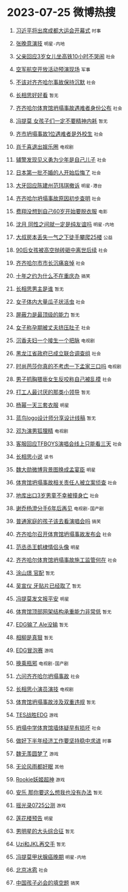 # 2023-07-25 微博热搜 
1. [习近平将出席成都大运会开幕式](https://m.weibo.cn/search?containerid=100103type%3D1%26t%3D10%26q%3D%23%E4%B9%A0%E8%BF%91%E5%B9%B3%E5%B0%86%E5%87%BA%E5%B8%AD%E6%88%90%E9%83%BD%E5%A4%A7%E8%BF%90%E4%BC%9A%E5%BC%80%E5%B9%95%E5%BC%8F%23&stream_entry_id=51&isnewpage=1&extparam=seat%3D1%26stream_entry_id%3D51%26c_type%3D51%26pos%3D0%26cate%3D10103%26filter_type%3Drealtimehot%26dgr%3D0%26display_time%3D1690237091%26pre_seqid%3D1690237091053027388205&luicode=10000011&lfid=106003type%3D25%26t%3D3%26disable_hot%3D1%26filter_type%3Drealtimehot) `时事` 

2. [张晚意演技](https://m.weibo.cn/search?containerid=100103type%3D1%26t%3D10%26q%3D%E5%BC%A0%E6%99%9A%E6%84%8F%E6%BC%94%E6%8A%80&stream_entry_id=31&isnewpage=1&extparam=seat%3D1%26c_type%3D31%26band_rank%3D1%26cate%3D5001%26lcate%3D5001%26realpos%3D1%26stream_entry_id%3D31%26q%3D%25E5%25BC%25A0%25E6%2599%259A%25E6%2584%258F%25E6%25BC%2594%25E6%258A%2580%26flag%3D0%26dgr%3D0%26filter_type%3Drealtimehot%26pos%3D0%26display_time%3D1690237091%26pre_seqid%3D1690237091053027388205&luicode=10000011&lfid=106003type%3D25%26t%3D3%26disable_hot%3D1%26filter_type%3Drealtimehot) `明星-内地` 

3. [父亲回应3岁女儿坐高铁10小时不哭闹](https://m.weibo.cn/search?containerid=100103type%3D1%26t%3D10%26q%3D%23%E7%88%B6%E4%BA%B2%E5%9B%9E%E5%BA%943%E5%B2%81%E5%A5%B3%E5%84%BF%E5%9D%90%E9%AB%98%E9%93%8110%E5%B0%8F%E6%97%B6%E4%B8%8D%E5%93%AD%E9%97%B9%23&stream_entry_id=31&isnewpage=1&extparam=seat%3D1%26c_type%3D31%26band_rank%3D2%26cate%3D5001%26lcate%3D5001%26realpos%3D2%26stream_entry_id%3D31%26q%3D%2523%25E7%2588%25B6%25E4%25BA%25B2%25E5%259B%259E%25E5%25BA%25943%25E5%25B2%2581%25E5%25A5%25B3%25E5%2584%25BF%25E5%259D%2590%25E9%25AB%2598%25E9%2593%258110%25E5%25B0%258F%25E6%2597%25B6%25E4%25B8%258D%25E5%2593%25AD%25E9%2597%25B9%2523%26flag%3D32768%26dgr%3D0%26filter_type%3Drealtimehot%26pos%3D1%26display_time%3D1690237091%26pre_seqid%3D1690237091053027388205&luicode=10000011&lfid=106003type%3D25%26t%3D3%26disable_hot%3D1%26filter_type%3Drealtimehot) `社会` 

4. [空军航空开放活动预演现场](https://m.weibo.cn/search?containerid=100103type%3D1%26t%3D10%26q%3D%23%E7%A9%BA%E5%86%9B%E8%88%AA%E7%A9%BA%E5%BC%80%E6%94%BE%E6%B4%BB%E5%8A%A8%E9%A2%84%E6%BC%94%E7%8E%B0%E5%9C%BA%23&stream_entry_id=31&isnewpage=1&extparam=seat%3D1%26c_type%3D31%26band_rank%3D3%26cate%3D5001%26lcate%3D5001%26realpos%3D3%26stream_entry_id%3D31%26q%3D%2523%25E7%25A9%25BA%25E5%2586%259B%25E8%2588%25AA%25E7%25A9%25BA%25E5%25BC%2580%25E6%2594%25BE%25E6%25B4%25BB%25E5%258A%25A8%25E9%25A2%2584%25E6%25BC%2594%25E7%258E%25B0%25E5%259C%25BA%2523%26flag%3D0%26dgr%3D0%26filter_type%3Drealtimehot%26pos%3D2%26display_time%3D1690237091%26pre_seqid%3D1690237091053027388205&luicode=10000011&lfid=106003type%3D25%26t%3D3%26disable_hot%3D1%26filter_type%3Drealtimehot) `军事` 

5. [不该对齐齐哈尔事故保持沉默](https://m.weibo.cn/search?containerid=100103type%3D1%26t%3D10%26q%3D%23%E4%B8%8D%E8%AF%A5%E5%AF%B9%E9%BD%90%E9%BD%90%E5%93%88%E5%B0%94%E4%BA%8B%E6%95%85%E4%BF%9D%E6%8C%81%E6%B2%89%E9%BB%98%23&stream_entry_id=31&isnewpage=1&extparam=seat%3D1%26c_type%3D31%26band_rank%3D4%26cate%3D5001%26lcate%3D5001%26realpos%3D4%26stream_entry_id%3D31%26q%3D%2523%25E4%25B8%258D%25E8%25AF%25A5%25E5%25AF%25B9%25E9%25BD%2590%25E9%25BD%2590%25E5%2593%2588%25E5%25B0%2594%25E4%25BA%258B%25E6%2595%2585%25E4%25BF%259D%25E6%258C%2581%25E6%25B2%2589%25E9%25BB%2598%2523%26flag%3D0%26dgr%3D0%26filter_type%3Drealtimehot%26pos%3D3%26display_time%3D1690237091%26pre_seqid%3D1690237091053027388205&luicode=10000011&lfid=106003type%3D25%26t%3D3%26disable_hot%3D1%26filter_type%3Drealtimehot) `社会` 

6. [长相思好好看](https://m.weibo.cn/search?containerid=100103type%3D1%26t%3D10%26q%3D%E9%95%BF%E7%9B%B8%E6%80%9D%E5%A5%BD%E5%A5%BD%E7%9C%8B&stream_entry_id=31&isnewpage=1&extparam=seat%3D1%26c_type%3D31%26band_rank%3D5%26cate%3D5001%26lcate%3D5001%26realpos%3D5%26stream_entry_id%3D31%26q%3D%25E9%2595%25BF%25E7%259B%25B8%25E6%2580%259D%25E5%25A5%25BD%25E5%25A5%25BD%25E7%259C%258B%26flag%3D0%26dgr%3D0%26filter_type%3Drealtimehot%26pos%3D4%26display_time%3D1690237091%26pre_seqid%3D1690237091053027388205&luicode=10000011&lfid=106003type%3D25%26t%3D3%26disable_hot%3D1%26filter_type%3Drealtimehot) `暂无` 

7. [齐齐哈尔体育馆坍塌事故遇难者身份公布](https://m.weibo.cn/search?containerid=100103type%3D1%26t%3D10%26q%3D%23%E9%BD%90%E9%BD%90%E5%93%88%E5%B0%94%E4%BD%93%E8%82%B2%E9%A6%86%E5%9D%8D%E5%A1%8C%E4%BA%8B%E6%95%85%E9%81%87%E9%9A%BE%E8%80%85%E8%BA%AB%E4%BB%BD%E5%85%AC%E5%B8%83%23&stream_entry_id=31&isnewpage=1&extparam=seat%3D1%26c_type%3D31%26band_rank%3D6%26cate%3D5001%26lcate%3D5001%26realpos%3D6%26stream_entry_id%3D31%26q%3D%2523%25E9%25BD%2590%25E9%25BD%2590%25E5%2593%2588%25E5%25B0%2594%25E4%25BD%2593%25E8%2582%25B2%25E9%25A6%2586%25E5%259D%258D%25E5%25A1%258C%25E4%25BA%258B%25E6%2595%2585%25E9%2581%2587%25E9%259A%25BE%25E8%2580%2585%25E8%25BA%25AB%25E4%25BB%25BD%25E5%2585%25AC%25E5%25B8%2583%2523%26flag%3D2%26dgr%3D0%26filter_type%3Drealtimehot%26pos%3D5%26display_time%3D1690237091%26pre_seqid%3D1690237091053027388205&luicode=10000011&lfid=106003type%3D25%26t%3D3%26disable_hot%3D1%26filter_type%3Drealtimehot) `社会` 

8. [冯提莫 女孩子们一定不要精神内耗](https://m.weibo.cn/search?containerid=100103type%3D1%26t%3D10%26q%3D%E5%86%AF%E6%8F%90%E8%8E%AB+%E5%A5%B3%E5%AD%A9%E5%AD%90%E4%BB%AC%E4%B8%80%E5%AE%9A%E4%B8%8D%E8%A6%81%E7%B2%BE%E7%A5%9E%E5%86%85%E8%80%97&stream_entry_id=31&isnewpage=1&extparam=seat%3D1%26c_type%3D31%26band_rank%3D7%26cate%3D5001%26lcate%3D5001%26realpos%3D7%26stream_entry_id%3D31%26q%3D%25E5%2586%25AF%25E6%258F%2590%25E8%258E%25AB%2520%25E5%25A5%25B3%25E5%25AD%25A9%25E5%25AD%2590%25E4%25BB%25AC%25E4%25B8%2580%25E5%25AE%259A%25E4%25B8%258D%25E8%25A6%2581%25E7%25B2%25BE%25E7%25A5%259E%25E5%2586%2585%25E8%2580%2597%26flag%3D2%26dgr%3D0%26filter_type%3Drealtimehot%26pos%3D6%26display_time%3D1690237091%26pre_seqid%3D1690237091053027388205&luicode=10000011&lfid=106003type%3D25%26t%3D3%26disable_hot%3D1%26filter_type%3Drealtimehot) `暂无` 

9. [齐市坍塌事故1位遇难者是外校生](https://m.weibo.cn/search?containerid=100103type%3D1%26t%3D10%26q%3D%23%E9%BD%90%E5%B8%82%E5%9D%8D%E5%A1%8C%E4%BA%8B%E6%95%851%E4%BD%8D%E9%81%87%E9%9A%BE%E8%80%85%E6%98%AF%E5%A4%96%E6%A0%A1%E7%94%9F%23&stream_entry_id=31&isnewpage=1&extparam=seat%3D1%26c_type%3D31%26band_rank%3D8%26cate%3D5001%26lcate%3D5001%26realpos%3D8%26stream_entry_id%3D31%26q%3D%2523%25E9%25BD%2590%25E5%25B8%2582%25E5%259D%258D%25E5%25A1%258C%25E4%25BA%258B%25E6%2595%25851%25E4%25BD%258D%25E9%2581%2587%25E9%259A%25BE%25E8%2580%2585%25E6%2598%25AF%25E5%25A4%2596%25E6%25A0%25A1%25E7%2594%259F%2523%26flag%3D0%26dgr%3D0%26filter_type%3Drealtimehot%26pos%3D7%26display_time%3D1690237091%26pre_seqid%3D1690237091053027388205&luicode=10000011&lfid=106003type%3D25%26t%3D3%26disable_hot%3D1%26filter_type%3Drealtimehot) `社会` 

10. [肖千喜退出娱乐圈](https://m.weibo.cn/search?containerid=100103type%3D1%26t%3D10%26q%3D%23%E8%82%96%E5%8D%83%E5%96%9C%E9%80%80%E5%87%BA%E5%A8%B1%E4%B9%90%E5%9C%88%23&stream_entry_id=31&isnewpage=1&extparam=seat%3D1%26c_type%3D31%26band_rank%3D9%26cate%3D5001%26lcate%3D5001%26realpos%3D9%26stream_entry_id%3D31%26q%3D%2523%25E8%2582%2596%25E5%258D%2583%25E5%2596%259C%25E9%2580%2580%25E5%2587%25BA%25E5%25A8%25B1%25E4%25B9%2590%25E5%259C%2588%2523%26flag%3D0%26dgr%3D0%26filter_type%3Drealtimehot%26pos%3D8%26display_time%3D1690237091%26pre_seqid%3D1690237091053027388205&luicode=10000011&lfid=106003type%3D25%26t%3D3%26disable_hot%3D1%26filter_type%3Drealtimehot) `电视剧` 

11. [辅警发现见义勇为少年是自己儿子](https://m.weibo.cn/search?containerid=100103type%3D1%26t%3D10%26q%3D%23%E8%BE%85%E8%AD%A6%E5%8F%91%E7%8E%B0%E8%A7%81%E4%B9%89%E5%8B%87%E4%B8%BA%E5%B0%91%E5%B9%B4%E6%98%AF%E8%87%AA%E5%B7%B1%E5%84%BF%E5%AD%90%23&stream_entry_id=31&isnewpage=1&extparam=seat%3D1%26c_type%3D31%26band_rank%3D10%26cate%3D5001%26lcate%3D5001%26realpos%3D10%26stream_entry_id%3D31%26q%3D%2523%25E8%25BE%2585%25E8%25AD%25A6%25E5%258F%2591%25E7%258E%25B0%25E8%25A7%2581%25E4%25B9%2589%25E5%258B%2587%25E4%25B8%25BA%25E5%25B0%2591%25E5%25B9%25B4%25E6%2598%25AF%25E8%2587%25AA%25E5%25B7%25B1%25E5%2584%25BF%25E5%25AD%2590%2523%26flag%3D32768%26dgr%3D0%26filter_type%3Drealtimehot%26pos%3D9%26display_time%3D1690237091%26pre_seqid%3D1690237091053027388205&luicode=10000011&lfid=106003type%3D25%26t%3D3%26disable_hot%3D1%26filter_type%3Drealtimehot) `社会` 

12. [日本第一批不婚的人开始后悔了](https://m.weibo.cn/search?containerid=100103type%3D1%26t%3D10%26q%3D%23%E6%97%A5%E6%9C%AC%E7%AC%AC%E4%B8%80%E6%89%B9%E4%B8%8D%E5%A9%9A%E7%9A%84%E4%BA%BA%E5%BC%80%E5%A7%8B%E5%90%8E%E6%82%94%E4%BA%86%23&stream_entry_id=31&isnewpage=1&extparam=seat%3D1%26c_type%3D31%26band_rank%3D11%26cate%3D5001%26lcate%3D5001%26realpos%3D11%26stream_entry_id%3D31%26q%3D%2523%25E6%2597%25A5%25E6%259C%25AC%25E7%25AC%25AC%25E4%25B8%2580%25E6%2589%25B9%25E4%25B8%258D%25E5%25A9%259A%25E7%259A%2584%25E4%25BA%25BA%25E5%25BC%2580%25E5%25A7%258B%25E5%2590%258E%25E6%2582%2594%25E4%25BA%2586%2523%26flag%3D2%26dgr%3D0%26filter_type%3Drealtimehot%26pos%3D10%26display_time%3D1690237091%26pre_seqid%3D1690237091053027388205&luicode=10000011&lfid=106003type%3D25%26t%3D3%26disable_hot%3D1%26filter_type%3Drealtimehot) `社会` 

13. [大牙回应陈建州范玮琪撤诉](https://m.weibo.cn/search?containerid=100103type%3D1%26t%3D10%26q%3D%23%E5%A4%A7%E7%89%99%E5%9B%9E%E5%BA%94%E9%99%88%E5%BB%BA%E5%B7%9E%E8%8C%83%E7%8E%AE%E7%90%AA%E6%92%A4%E8%AF%89%23&stream_entry_id=31&isnewpage=1&extparam=seat%3D1%26c_type%3D31%26band_rank%3D12%26cate%3D5001%26lcate%3D5001%26realpos%3D12%26stream_entry_id%3D31%26q%3D%2523%25E5%25A4%25A7%25E7%2589%2599%25E5%259B%259E%25E5%25BA%2594%25E9%2599%2588%25E5%25BB%25BA%25E5%25B7%259E%25E8%258C%2583%25E7%258E%25AE%25E7%2590%25AA%25E6%2592%25A4%25E8%25AF%2589%2523%26flag%3D2%26dgr%3D0%26filter_type%3Drealtimehot%26pos%3D11%26display_time%3D1690237091%26pre_seqid%3D1690237091053027388205&luicode=10000011&lfid=106003type%3D25%26t%3D3%26disable_hot%3D1%26filter_type%3Drealtimehot) `明星-港台` 

14. [齐齐哈尔坍塌事故原因初步查明](https://m.weibo.cn/search?containerid=100103type%3D1%26t%3D10%26q%3D%23%E9%BD%90%E9%BD%90%E5%93%88%E5%B0%94%E5%9D%8D%E5%A1%8C%E4%BA%8B%E6%95%85%E5%8E%9F%E5%9B%A0%E5%88%9D%E6%AD%A5%E6%9F%A5%E6%98%8E%23&stream_entry_id=31&isnewpage=1&extparam=seat%3D1%26c_type%3D31%26band_rank%3D13%26cate%3D5001%26lcate%3D5001%26realpos%3D13%26stream_entry_id%3D31%26q%3D%2523%25E9%25BD%2590%25E9%25BD%2590%25E5%2593%2588%25E5%25B0%2594%25E5%259D%258D%25E5%25A1%258C%25E4%25BA%258B%25E6%2595%2585%25E5%258E%259F%25E5%259B%25A0%25E5%2588%259D%25E6%25AD%25A5%25E6%259F%25A5%25E6%2598%258E%2523%26flag%3D0%26dgr%3D0%26filter_type%3Drealtimehot%26pos%3D12%26display_time%3D1690237091%26pre_seqid%3D1690237091053027388205&luicode=10000011&lfid=106003type%3D25%26t%3D3%26disable_hot%3D1%26filter_type%3Drealtimehot) `社会` 

15. [费翔没想到自己60岁开始要脱衣服](https://m.weibo.cn/search?containerid=100103type%3D1%26t%3D10%26q%3D%23%E8%B4%B9%E7%BF%94%E6%B2%A1%E6%83%B3%E5%88%B0%E8%87%AA%E5%B7%B160%E5%B2%81%E5%BC%80%E5%A7%8B%E8%A6%81%E8%84%B1%E8%A1%A3%E6%9C%8D%23&stream_entry_id=31&isnewpage=1&extparam=seat%3D1%26c_type%3D31%26band_rank%3D14%26cate%3D5001%26lcate%3D5001%26realpos%3D14%26stream_entry_id%3D31%26q%3D%2523%25E8%25B4%25B9%25E7%25BF%2594%25E6%25B2%25A1%25E6%2583%25B3%25E5%2588%25B0%25E8%2587%25AA%25E5%25B7%25B160%25E5%25B2%2581%25E5%25BC%2580%25E5%25A7%258B%25E8%25A6%2581%25E8%2584%25B1%25E8%25A1%25A3%25E6%259C%258D%2523%26flag%3D0%26dgr%3D0%26filter_type%3Drealtimehot%26pos%3D13%26display_time%3D1690237091%26pre_seqid%3D1690237091053027388205&luicode=10000011&lfid=106003type%3D25%26t%3D3%26disable_hot%3D1%26filter_type%3Drealtimehot) `电影` 

16. [沈月 同性之间就一定是纯友谊吗](https://m.weibo.cn/search?containerid=100103type%3D1%26t%3D10%26q%3D%23%E6%B2%88%E6%9C%88+%E5%90%8C%E6%80%A7%E4%B9%8B%E9%97%B4%E5%B0%B1%E4%B8%80%E5%AE%9A%E6%98%AF%E7%BA%AF%E5%8F%8B%E8%B0%8A%E5%90%97%23&stream_entry_id=31&isnewpage=1&extparam=seat%3D1%26c_type%3D31%26band_rank%3D15%26cate%3D5001%26lcate%3D5001%26realpos%3D15%26stream_entry_id%3D31%26q%3D%2523%25E6%25B2%2588%25E6%259C%2588%2520%25E5%2590%258C%25E6%2580%25A7%25E4%25B9%258B%25E9%2597%25B4%25E5%25B0%25B1%25E4%25B8%2580%25E5%25AE%259A%25E6%2598%25AF%25E7%25BA%25AF%25E5%258F%258B%25E8%25B0%258A%25E5%2590%2597%2523%26flag%3D0%26dgr%3D0%26filter_type%3Drealtimehot%26pos%3D14%26display_time%3D1690237091%26pre_seqid%3D1690237091053027388205&luicode=10000011&lfid=106003type%3D25%26t%3D3%26disable_hot%3D1%26filter_type%3Drealtimehot) `明星-内地` 

17. [大叔房本丢失一气之下徒手攀爬25楼](https://m.weibo.cn/search?containerid=100103type%3D1%26t%3D10%26q%3D%23%E5%A4%A7%E5%8F%94%E6%88%BF%E6%9C%AC%E4%B8%A2%E5%A4%B1%E4%B8%80%E6%B0%94%E4%B9%8B%E4%B8%8B%E5%BE%92%E6%89%8B%E6%94%80%E7%88%AC25%E6%A5%BC%23&stream_entry_id=31&isnewpage=1&extparam=seat%3D1%26c_type%3D31%26band_rank%3D16%26cate%3D5001%26lcate%3D5001%26realpos%3D16%26stream_entry_id%3D31%26q%3D%2523%25E5%25A4%25A7%25E5%258F%2594%25E6%2588%25BF%25E6%259C%25AC%25E4%25B8%25A2%25E5%25A4%25B1%25E4%25B8%2580%25E6%25B0%2594%25E4%25B9%258B%25E4%25B8%258B%25E5%25BE%2592%25E6%2589%258B%25E6%2594%2580%25E7%2588%25AC25%25E6%25A5%25BC%2523%26flag%3D0%26dgr%3D0%26filter_type%3Drealtimehot%26pos%3D15%26display_time%3D1690237091%26pre_seqid%3D1690237091053027388205&luicode=10000011&lfid=106003type%3D25%26t%3D3%26disable_hot%3D1%26filter_type%3Drealtimehot) `公益` 

18. [90后女孩被高空抛砖砸中离世后续](https://m.weibo.cn/search?containerid=100103type%3D1%26t%3D10%26q%3D%2390%E5%90%8E%E5%A5%B3%E5%AD%A9%E8%A2%AB%E9%AB%98%E7%A9%BA%E6%8A%9B%E7%A0%96%E7%A0%B8%E4%B8%AD%E7%A6%BB%E4%B8%96%E5%90%8E%E7%BB%AD%23&stream_entry_id=31&isnewpage=1&extparam=seat%3D1%26c_type%3D31%26band_rank%3D17%26cate%3D5001%26lcate%3D5001%26realpos%3D17%26stream_entry_id%3D31%26q%3D%252390%25E5%2590%258E%25E5%25A5%25B3%25E5%25AD%25A9%25E8%25A2%25AB%25E9%25AB%2598%25E7%25A9%25BA%25E6%258A%259B%25E7%25A0%2596%25E7%25A0%25B8%25E4%25B8%25AD%25E7%25A6%25BB%25E4%25B8%2596%25E5%2590%258E%25E7%25BB%25AD%2523%26flag%3D0%26dgr%3D0%26filter_type%3Drealtimehot%26pos%3D16%26display_time%3D1690237091%26pre_seqid%3D1690237091053027388205&luicode=10000011&lfid=106003type%3D25%26t%3D3%26disable_hot%3D1%26filter_type%3Drealtimehot) `社会` 

19. [齐齐哈尔市市长沉痛哀悼](https://m.weibo.cn/search?containerid=100103type%3D1%26t%3D10%26q%3D%23%E9%BD%90%E9%BD%90%E5%93%88%E5%B0%94%E5%B8%82%E5%B8%82%E9%95%BF%E6%B2%89%E7%97%9B%E5%93%80%E6%82%BC%23&stream_entry_id=31&isnewpage=1&extparam=seat%3D1%26c_type%3D31%26band_rank%3D18%26cate%3D5001%26lcate%3D5001%26realpos%3D18%26stream_entry_id%3D31%26q%3D%2523%25E9%25BD%2590%25E9%25BD%2590%25E5%2593%2588%25E5%25B0%2594%25E5%25B8%2582%25E5%25B8%2582%25E9%2595%25BF%25E6%25B2%2589%25E7%2597%259B%25E5%2593%2580%25E6%2582%25BC%2523%26flag%3D0%26dgr%3D0%26filter_type%3Drealtimehot%26pos%3D17%26display_time%3D1690237091%26pre_seqid%3D1690237091053027388205&luicode=10000011&lfid=106003type%3D25%26t%3D3%26disable_hot%3D1%26filter_type%3Drealtimehot) `社会` 

20. [十年之约为什么不在重庆办](https://m.weibo.cn/search?containerid=100103type%3D1%26t%3D10%26q%3D%23%E5%8D%81%E5%B9%B4%E4%B9%8B%E7%BA%A6%E4%B8%BA%E4%BB%80%E4%B9%88%E4%B8%8D%E5%9C%A8%E9%87%8D%E5%BA%86%E5%8A%9E%23&stream_entry_id=31&isnewpage=1&extparam=seat%3D1%26c_type%3D31%26band_rank%3D19%26cate%3D5001%26lcate%3D5001%26realpos%3D19%26stream_entry_id%3D31%26q%3D%2523%25E5%258D%2581%25E5%25B9%25B4%25E4%25B9%258B%25E7%25BA%25A6%25E4%25B8%25BA%25E4%25BB%2580%25E4%25B9%2588%25E4%25B8%258D%25E5%259C%25A8%25E9%2587%258D%25E5%25BA%2586%25E5%258A%259E%2523%26flag%3D0%26dgr%3D0%26filter_type%3Drealtimehot%26pos%3D18%26display_time%3D1690237091%26pre_seqid%3D1690237091053027388205&luicode=10000011&lfid=106003type%3D25%26t%3D3%26disable_hot%3D1%26filter_type%3Drealtimehot) `搞笑` 

21. [长相思男主是谁](https://m.weibo.cn/search?containerid=100103type%3D1%26t%3D10%26q%3D%E9%95%BF%E7%9B%B8%E6%80%9D%E7%94%B7%E4%B8%BB%E6%98%AF%E8%B0%81&stream_entry_id=31&isnewpage=1&extparam=seat%3D1%26c_type%3D31%26band_rank%3D20%26cate%3D5001%26lcate%3D5001%26realpos%3D20%26stream_entry_id%3D31%26q%3D%25E9%2595%25BF%25E7%259B%25B8%25E6%2580%259D%25E7%2594%25B7%25E4%25B8%25BB%25E6%2598%25AF%25E8%25B0%2581%26flag%3D0%26dgr%3D0%26filter_type%3Drealtimehot%26pos%3D19%26display_time%3D1690237091%26pre_seqid%3D1690237091053027388205&luicode=10000011&lfid=106003type%3D25%26t%3D3%26disable_hot%3D1%26filter_type%3Drealtimehot) `暂无` 

22. [女子体内大量瓜子状活虫](https://m.weibo.cn/search?containerid=100103type%3D1%26t%3D10%26q%3D%23%E5%A5%B3%E5%AD%90%E4%BD%93%E5%86%85%E5%A4%A7%E9%87%8F%E7%93%9C%E5%AD%90%E7%8A%B6%E6%B4%BB%E8%99%AB%23&stream_entry_id=31&isnewpage=1&extparam=seat%3D1%26c_type%3D31%26band_rank%3D21%26cate%3D5001%26lcate%3D5001%26realpos%3D21%26stream_entry_id%3D31%26q%3D%2523%25E5%25A5%25B3%25E5%25AD%2590%25E4%25BD%2593%25E5%2586%2585%25E5%25A4%25A7%25E9%2587%258F%25E7%2593%259C%25E5%25AD%2590%25E7%258A%25B6%25E6%25B4%25BB%25E8%2599%25AB%2523%26flag%3D0%26dgr%3D0%26filter_type%3Drealtimehot%26pos%3D20%26display_time%3D1690237091%26pre_seqid%3D1690237091053027388205&luicode=10000011&lfid=106003type%3D25%26t%3D3%26disable_hot%3D1%26filter_type%3Drealtimehot) `社会` 

23. [屏蔽力是最顶级的能力](https://m.weibo.cn/search?containerid=100103type%3D1%26t%3D10%26q%3D%E5%B1%8F%E8%94%BD%E5%8A%9B%E6%98%AF%E6%9C%80%E9%A1%B6%E7%BA%A7%E7%9A%84%E8%83%BD%E5%8A%9B&stream_entry_id=31&isnewpage=1&extparam=seat%3D1%26c_type%3D31%26band_rank%3D22%26cate%3D5001%26lcate%3D5001%26realpos%3D22%26stream_entry_id%3D31%26q%3D%25E5%25B1%258F%25E8%2594%25BD%25E5%258A%259B%25E6%2598%25AF%25E6%259C%2580%25E9%25A1%25B6%25E7%25BA%25A7%25E7%259A%2584%25E8%2583%25BD%25E5%258A%259B%26flag%3D0%26dgr%3D0%26filter_type%3Drealtimehot%26pos%3D21%26display_time%3D1690237091%26pre_seqid%3D1690237091053027388205&luicode=10000011&lfid=106003type%3D25%26t%3D3%26disable_hot%3D1%26filter_type%3Drealtimehot) `暂无` 

24. [女子称孕期被丈夫挤压肚子](https://m.weibo.cn/search?containerid=100103type%3D1%26t%3D10%26q%3D%23%E5%A5%B3%E5%AD%90%E7%A7%B0%E5%AD%95%E6%9C%9F%E8%A2%AB%E4%B8%88%E5%A4%AB%E6%8C%A4%E5%8E%8B%E8%82%9A%E5%AD%90%23&stream_entry_id=31&isnewpage=1&extparam=seat%3D1%26c_type%3D31%26band_rank%3D23%26cate%3D5001%26lcate%3D5001%26realpos%3D23%26stream_entry_id%3D31%26q%3D%2523%25E5%25A5%25B3%25E5%25AD%2590%25E7%25A7%25B0%25E5%25AD%2595%25E6%259C%259F%25E8%25A2%25AB%25E4%25B8%2588%25E5%25A4%25AB%25E6%258C%25A4%25E5%258E%258B%25E8%2582%259A%25E5%25AD%2590%2523%26flag%3D0%26dgr%3D0%26filter_type%3Drealtimehot%26pos%3D22%26display_time%3D1690237091%26pre_seqid%3D1690237091053027388205&luicode=10000011&lfid=106003type%3D25%26t%3D3%26disable_hot%3D1%26filter_type%3Drealtimehot) `社会` 

25. [沉香夫妇一个接生一个把脉](https://m.weibo.cn/search?containerid=100103type%3D1%26t%3D10%26q%3D%23%E6%B2%89%E9%A6%99%E5%A4%AB%E5%A6%87%E4%B8%80%E4%B8%AA%E6%8E%A5%E7%94%9F%E4%B8%80%E4%B8%AA%E6%8A%8A%E8%84%89%23&stream_entry_id=31&isnewpage=1&extparam=seat%3D1%26c_type%3D31%26band_rank%3D24%26cate%3D5001%26lcate%3D5001%26realpos%3D24%26stream_entry_id%3D31%26q%3D%2523%25E6%25B2%2589%25E9%25A6%2599%25E5%25A4%25AB%25E5%25A6%2587%25E4%25B8%2580%25E4%25B8%25AA%25E6%258E%25A5%25E7%2594%259F%25E4%25B8%2580%25E4%25B8%25AA%25E6%258A%258A%25E8%2584%2589%2523%26flag%3D0%26dgr%3D0%26filter_type%3Drealtimehot%26pos%3D23%26display_time%3D1690237091%26pre_seqid%3D1690237091053027388205&luicode=10000011&lfid=106003type%3D25%26t%3D3%26disable_hot%3D1%26filter_type%3Drealtimehot) `电视剧` 

26. [黑龙江省政府已成立联合调查组](https://m.weibo.cn/search?containerid=100103type%3D1%26t%3D10%26q%3D%23%E9%BB%91%E9%BE%99%E6%B1%9F%E7%9C%81%E6%94%BF%E5%BA%9C%E5%B7%B2%E6%88%90%E7%AB%8B%E8%81%94%E5%90%88%E8%B0%83%E6%9F%A5%E7%BB%84%23&stream_entry_id=31&isnewpage=1&extparam=seat%3D1%26c_type%3D31%26band_rank%3D25%26cate%3D5001%26lcate%3D5001%26realpos%3D25%26stream_entry_id%3D31%26q%3D%2523%25E9%25BB%2591%25E9%25BE%2599%25E6%25B1%259F%25E7%259C%2581%25E6%2594%25BF%25E5%25BA%259C%25E5%25B7%25B2%25E6%2588%2590%25E7%25AB%258B%25E8%2581%2594%25E5%2590%2588%25E8%25B0%2583%25E6%259F%25A5%25E7%25BB%2584%2523%26flag%3D0%26dgr%3D0%26filter_type%3Drealtimehot%26pos%3D24%26display_time%3D1690237091%26pre_seqid%3D1690237091053027388205&luicode=10000011&lfid=106003type%3D25%26t%3D3%26disable_hot%3D1%26filter_type%3Drealtimehot) `社会` 

27. [时尚芭莎你真的不考虑一下孟家三口吗](https://m.weibo.cn/search?containerid=100103type%3D1%26t%3D10%26q%3D%23%E6%97%B6%E5%B0%9A%E8%8A%AD%E8%8E%8E%E4%BD%A0%E7%9C%9F%E7%9A%84%E4%B8%8D%E8%80%83%E8%99%91%E4%B8%80%E4%B8%8B%E5%AD%9F%E5%AE%B6%E4%B8%89%E5%8F%A3%E5%90%97%23&stream_entry_id=31&isnewpage=1&extparam=seat%3D1%26c_type%3D31%26band_rank%3D26%26cate%3D5001%26lcate%3D5001%26realpos%3D26%26stream_entry_id%3D31%26q%3D%2523%25E6%2597%25B6%25E5%25B0%259A%25E8%258A%25AD%25E8%258E%258E%25E4%25BD%25A0%25E7%259C%259F%25E7%259A%2584%25E4%25B8%258D%25E8%2580%2583%25E8%2599%2591%25E4%25B8%2580%25E4%25B8%258B%25E5%25AD%259F%25E5%25AE%25B6%25E4%25B8%2589%25E5%258F%25A3%25E5%2590%2597%2523%26flag%3D0%26dgr%3D0%26filter_type%3Drealtimehot%26pos%3D25%26display_time%3D1690237091%26pre_seqid%3D1690237091053027388205&luicode=10000011&lfid=106003type%3D25%26t%3D3%26disable_hot%3D1%26filter_type%3Drealtimehot) `电视剧` 

28. [男子抓胸猥亵女生反咬称自己被乱摸](https://m.weibo.cn/search?containerid=100103type%3D1%26t%3D10%26q%3D%23%E7%94%B7%E5%AD%90%E6%8A%93%E8%83%B8%E7%8C%A5%E4%BA%B5%E5%A5%B3%E7%94%9F%E5%8F%8D%E5%92%AC%E7%A7%B0%E8%87%AA%E5%B7%B1%E8%A2%AB%E4%B9%B1%E6%91%B8%23&stream_entry_id=31&isnewpage=1&extparam=seat%3D1%26c_type%3D31%26band_rank%3D27%26cate%3D5001%26lcate%3D5001%26realpos%3D27%26stream_entry_id%3D31%26q%3D%2523%25E7%2594%25B7%25E5%25AD%2590%25E6%258A%2593%25E8%2583%25B8%25E7%258C%25A5%25E4%25BA%25B5%25E5%25A5%25B3%25E7%2594%259F%25E5%258F%258D%25E5%2592%25AC%25E7%25A7%25B0%25E8%2587%25AA%25E5%25B7%25B1%25E8%25A2%25AB%25E4%25B9%25B1%25E6%2591%25B8%2523%26flag%3D0%26dgr%3D0%26filter_type%3Drealtimehot%26pos%3D26%26display_time%3D1690237091%26pre_seqid%3D1690237091053027388205&luicode=10000011&lfid=106003type%3D25%26t%3D3%26disable_hot%3D1%26filter_type%3Drealtimehot) `社会` 

29. [打工人最讨厌的那类小领导](https://m.weibo.cn/search?containerid=100103type%3D1%26t%3D10%26q%3D%E6%89%93%E5%B7%A5%E4%BA%BA%E6%9C%80%E8%AE%A8%E5%8E%8C%E7%9A%84%E9%82%A3%E7%B1%BB%E5%B0%8F%E9%A2%86%E5%AF%BC&stream_entry_id=31&isnewpage=1&extparam=seat%3D1%26c_type%3D31%26band_rank%3D28%26cate%3D5001%26lcate%3D5001%26realpos%3D28%26stream_entry_id%3D31%26q%3D%25E6%2589%2593%25E5%25B7%25A5%25E4%25BA%25BA%25E6%259C%2580%25E8%25AE%25A8%25E5%258E%258C%25E7%259A%2584%25E9%2582%25A3%25E7%25B1%25BB%25E5%25B0%258F%25E9%25A2%2586%25E5%25AF%25BC%26flag%3D0%26dgr%3D0%26filter_type%3Drealtimehot%26pos%3D27%26display_time%3D1690237091%26pre_seqid%3D1690237091053027388205&luicode=10000011&lfid=106003type%3D25%26t%3D3%26disable_hot%3D1%26filter_type%3Drealtimehot) `暂无` 

30. [杨幂一天三套衣服](https://m.weibo.cn/search?containerid=100103type%3D1%26t%3D10%26q%3D%23%E6%9D%A8%E5%B9%82%E4%B8%80%E5%A4%A9%E4%B8%89%E5%A5%97%E8%A1%A3%E6%9C%8D%23&stream_entry_id=31&isnewpage=1&extparam=seat%3D1%26c_type%3D31%26band_rank%3D29%26cate%3D5001%26lcate%3D5001%26realpos%3D29%26stream_entry_id%3D31%26q%3D%2523%25E6%259D%25A8%25E5%25B9%2582%25E4%25B8%2580%25E5%25A4%25A9%25E4%25B8%2589%25E5%25A5%2597%25E8%25A1%25A3%25E6%259C%258D%2523%26flag%3D0%26dgr%3D0%26filter_type%3Drealtimehot%26pos%3D28%26display_time%3D1690237091%26pre_seqid%3D1690237091053027388205&luicode=10000011&lfid=106003type%3D25%26t%3D3%26disable_hot%3D1%26filter_type%3Drealtimehot) `明星` 

31. [蓝鸟logo设计师分享设计线稿](https://m.weibo.cn/search?containerid=100103type%3D1%26t%3D10%26q%3D%E8%93%9D%E9%B8%9Flogo%E8%AE%BE%E8%AE%A1%E5%B8%88%E5%88%86%E4%BA%AB%E8%AE%BE%E8%AE%A1%E7%BA%BF%E7%A8%BF&stream_entry_id=31&isnewpage=1&extparam=seat%3D1%26c_type%3D31%26band_rank%3D30%26cate%3D5001%26lcate%3D5001%26realpos%3D30%26stream_entry_id%3D31%26q%3D%25E8%2593%259D%25E9%25B8%259Flogo%25E8%25AE%25BE%25E8%25AE%25A1%25E5%25B8%2588%25E5%2588%2586%25E4%25BA%25AB%25E8%25AE%25BE%25E8%25AE%25A1%25E7%25BA%25BF%25E7%25A8%25BF%26flag%3D0%26dgr%3D0%26filter_type%3Drealtimehot%26pos%3D29%26display_time%3D1690237091%26pre_seqid%3D1690237091053027388205&luicode=10000011&lfid=106003type%3D25%26t%3D3%26disable_hot%3D1%26filter_type%3Drealtimehot) `暂无` 

32. [邓为演男狐狸精](https://m.weibo.cn/search?containerid=100103type%3D1%26t%3D10%26q%3D%23%E9%82%93%E4%B8%BA%E6%BC%94%E7%94%B7%E7%8B%90%E7%8B%B8%E7%B2%BE%23&stream_entry_id=31&isnewpage=1&extparam=seat%3D1%26c_type%3D31%26band_rank%3D31%26cate%3D5001%26lcate%3D5001%26realpos%3D31%26stream_entry_id%3D31%26q%3D%2523%25E9%2582%2593%25E4%25B8%25BA%25E6%25BC%2594%25E7%2594%25B7%25E7%258B%2590%25E7%258B%25B8%25E7%25B2%25BE%2523%26flag%3D0%26dgr%3D0%26filter_type%3Drealtimehot%26pos%3D30%26display_time%3D1690237091%26pre_seqid%3D1690237091053027388205&luicode=10000011&lfid=106003type%3D25%26t%3D3%26disable_hot%3D1%26filter_type%3Drealtimehot) `电视剧` 

33. [客服回应TFBOYS演唱会线上只能看三天](https://m.weibo.cn/search?containerid=100103type%3D1%26t%3D10%26q%3D%23%E5%AE%A2%E6%9C%8D%E5%9B%9E%E5%BA%94TFBOYS%E6%BC%94%E5%94%B1%E4%BC%9A%E7%BA%BF%E4%B8%8A%E5%8F%AA%E8%83%BD%E7%9C%8B%E4%B8%89%E5%A4%A9%23&stream_entry_id=31&isnewpage=1&extparam=seat%3D1%26c_type%3D31%26band_rank%3D32%26cate%3D5001%26lcate%3D5001%26realpos%3D32%26stream_entry_id%3D31%26q%3D%2523%25E5%25AE%25A2%25E6%259C%258D%25E5%259B%259E%25E5%25BA%2594TFBOYS%25E6%25BC%2594%25E5%2594%25B1%25E4%25BC%259A%25E7%25BA%25BF%25E4%25B8%258A%25E5%258F%25AA%25E8%2583%25BD%25E7%259C%258B%25E4%25B8%2589%25E5%25A4%25A9%2523%26flag%3D0%26dgr%3D0%26filter_type%3Drealtimehot%26pos%3D31%26display_time%3D1690237091%26pre_seqid%3D1690237091053027388205&luicode=10000011&lfid=106003type%3D25%26t%3D3%26disable_hot%3D1%26filter_type%3Drealtimehot) `社会` 

34. [长相思小说](https://m.weibo.cn/search?containerid=100103type%3D1%26t%3D10%26q%3D%E9%95%BF%E7%9B%B8%E6%80%9D%E5%B0%8F%E8%AF%B4&stream_entry_id=31&isnewpage=1&extparam=seat%3D1%26c_type%3D31%26band_rank%3D33%26cate%3D5001%26lcate%3D5001%26realpos%3D33%26stream_entry_id%3D31%26q%3D%25E9%2595%25BF%25E7%259B%25B8%25E6%2580%259D%25E5%25B0%258F%25E8%25AF%25B4%26flag%3D0%26dgr%3D0%26filter_type%3Drealtimehot%26pos%3D32%26display_time%3D1690237091%26pre_seqid%3D1690237091053027388205&luicode=10000011&lfid=106003type%3D25%26t%3D3%26disable_hot%3D1%26filter_type%3Drealtimehot) `读书` 

35. [魏大勋微博背景图换成孟宴臣](https://m.weibo.cn/search?containerid=100103type%3D1%26t%3D10%26q%3D%23%E9%AD%8F%E5%A4%A7%E5%8B%8B%E5%BE%AE%E5%8D%9A%E8%83%8C%E6%99%AF%E5%9B%BE%E6%8D%A2%E6%88%90%E5%AD%9F%E5%AE%B4%E8%87%A3%23&stream_entry_id=31&isnewpage=1&extparam=seat%3D1%26c_type%3D31%26band_rank%3D34%26cate%3D5001%26lcate%3D5001%26realpos%3D34%26stream_entry_id%3D31%26q%3D%2523%25E9%25AD%258F%25E5%25A4%25A7%25E5%258B%258B%25E5%25BE%25AE%25E5%258D%259A%25E8%2583%258C%25E6%2599%25AF%25E5%259B%25BE%25E6%258D%25A2%25E6%2588%2590%25E5%25AD%259F%25E5%25AE%25B4%25E8%2587%25A3%2523%26flag%3D0%26dgr%3D0%26filter_type%3Drealtimehot%26pos%3D33%26display_time%3D1690237091%26pre_seqid%3D1690237091053027388205&luicode=10000011&lfid=106003type%3D25%26t%3D3%26disable_hot%3D1%26filter_type%3Drealtimehot) `明星` 

36. [体育馆坍塌事故相关责任人被立案侦查](https://m.weibo.cn/search?containerid=100103type%3D1%26t%3D10%26q%3D%23%E4%BD%93%E8%82%B2%E9%A6%86%E5%9D%8D%E5%A1%8C%E4%BA%8B%E6%95%85%E7%9B%B8%E5%85%B3%E8%B4%A3%E4%BB%BB%E4%BA%BA%E8%A2%AB%E7%AB%8B%E6%A1%88%E4%BE%A6%E6%9F%A5%23&stream_entry_id=31&isnewpage=1&extparam=seat%3D1%26c_type%3D31%26band_rank%3D35%26cate%3D5001%26lcate%3D5001%26realpos%3D35%26stream_entry_id%3D31%26q%3D%2523%25E4%25BD%2593%25E8%2582%25B2%25E9%25A6%2586%25E5%259D%258D%25E5%25A1%258C%25E4%25BA%258B%25E6%2595%2585%25E7%259B%25B8%25E5%2585%25B3%25E8%25B4%25A3%25E4%25BB%25BB%25E4%25BA%25BA%25E8%25A2%25AB%25E7%25AB%258B%25E6%25A1%2588%25E4%25BE%25A6%25E6%259F%25A5%2523%26flag%3D0%26dgr%3D0%26filter_type%3Drealtimehot%26pos%3D34%26display_time%3D1690237091%26pre_seqid%3D1690237091053027388205&luicode=10000011&lfid=106003type%3D25%26t%3D3%26disable_hot%3D1%26filter_type%3Drealtimehot) `社会` 

37. [地库出口3岁男童不幸被撞身亡](https://m.weibo.cn/search?containerid=100103type%3D1%26t%3D10%26q%3D%23%E5%9C%B0%E5%BA%93%E5%87%BA%E5%8F%A33%E5%B2%81%E7%94%B7%E7%AB%A5%E4%B8%8D%E5%B9%B8%E8%A2%AB%E6%92%9E%E8%BA%AB%E4%BA%A1%23&stream_entry_id=31&isnewpage=1&extparam=seat%3D1%26c_type%3D31%26band_rank%3D36%26cate%3D5001%26lcate%3D5001%26realpos%3D36%26stream_entry_id%3D31%26q%3D%2523%25E5%259C%25B0%25E5%25BA%2593%25E5%2587%25BA%25E5%258F%25A33%25E5%25B2%2581%25E7%2594%25B7%25E7%25AB%25A5%25E4%25B8%258D%25E5%25B9%25B8%25E8%25A2%25AB%25E6%2592%259E%25E8%25BA%25AB%25E4%25BA%25A1%2523%26flag%3D0%26dgr%3D0%26filter_type%3Drealtimehot%26pos%3D35%26display_time%3D1690237091%26pre_seqid%3D1690237091053027388205&luicode=10000011&lfid=106003type%3D25%26t%3D3%26disable_hot%3D1%26filter_type%3Drealtimehot) `社会` 

38. [谢乔杨澄分手6年后再见](https://m.weibo.cn/search?containerid=100103type%3D1%26t%3D10%26q%3D%23%E8%B0%A2%E4%B9%94%E6%9D%A8%E6%BE%84%E5%88%86%E6%89%8B6%E5%B9%B4%E5%90%8E%E5%86%8D%E8%A7%81%23&stream_entry_id=31&isnewpage=1&extparam=seat%3D1%26c_type%3D31%26band_rank%3D37%26cate%3D5001%26lcate%3D5001%26realpos%3D37%26stream_entry_id%3D31%26q%3D%2523%25E8%25B0%25A2%25E4%25B9%2594%25E6%259D%25A8%25E6%25BE%2584%25E5%2588%2586%25E6%2589%258B6%25E5%25B9%25B4%25E5%2590%258E%25E5%2586%258D%25E8%25A7%2581%2523%26flag%3D0%26dgr%3D0%26filter_type%3Drealtimehot%26pos%3D36%26display_time%3D1690237091%26pre_seqid%3D1690237091053027388205&luicode=10000011&lfid=106003type%3D25%26t%3D3%26disable_hot%3D1%26filter_type%3Drealtimehot) `电视剧-国产剧` 

39. [普通家庭的孩子该去看演唱会吗](https://m.weibo.cn/search?containerid=100103type%3D1%26t%3D10%26q%3D%23%E6%99%AE%E9%80%9A%E5%AE%B6%E5%BA%AD%E7%9A%84%E5%AD%A9%E5%AD%90%E8%AF%A5%E5%8E%BB%E7%9C%8B%E6%BC%94%E5%94%B1%E4%BC%9A%E5%90%97%23&stream_entry_id=31&isnewpage=1&extparam=seat%3D1%26c_type%3D31%26band_rank%3D38%26cate%3D5001%26lcate%3D5001%26realpos%3D38%26stream_entry_id%3D31%26q%3D%2523%25E6%2599%25AE%25E9%2580%259A%25E5%25AE%25B6%25E5%25BA%25AD%25E7%259A%2584%25E5%25AD%25A9%25E5%25AD%2590%25E8%25AF%25A5%25E5%258E%25BB%25E7%259C%258B%25E6%25BC%2594%25E5%2594%25B1%25E4%25BC%259A%25E5%2590%2597%2523%26flag%3D0%26dgr%3D0%26filter_type%3Drealtimehot%26pos%3D37%26display_time%3D1690237091%26pre_seqid%3D1690237091053027388205&luicode=10000011&lfid=106003type%3D25%26t%3D3%26disable_hot%3D1%26filter_type%3Drealtimehot) `搞笑` 

40. [齐齐哈尔召开体育馆坍塌事故发布会](https://m.weibo.cn/search?containerid=100103type%3D1%26t%3D10%26q%3D%23%E9%BD%90%E9%BD%90%E5%93%88%E5%B0%94%E5%8F%AC%E5%BC%80%E4%BD%93%E8%82%B2%E9%A6%86%E5%9D%8D%E5%A1%8C%E4%BA%8B%E6%95%85%E5%8F%91%E5%B8%83%E4%BC%9A%23&stream_entry_id=31&isnewpage=1&extparam=seat%3D1%26c_type%3D31%26band_rank%3D39%26cate%3D5001%26lcate%3D5001%26realpos%3D39%26stream_entry_id%3D31%26q%3D%2523%25E9%25BD%2590%25E9%25BD%2590%25E5%2593%2588%25E5%25B0%2594%25E5%258F%25AC%25E5%25BC%2580%25E4%25BD%2593%25E8%2582%25B2%25E9%25A6%2586%25E5%259D%258D%25E5%25A1%258C%25E4%25BA%258B%25E6%2595%2585%25E5%258F%2591%25E5%25B8%2583%25E4%25BC%259A%2523%26flag%3D0%26dgr%3D0%26filter_type%3Drealtimehot%26pos%3D38%26display_time%3D1690237091%26pre_seqid%3D1690237091053027388205&luicode=10000011&lfid=106003type%3D25%26t%3D3%26disable_hot%3D1%26filter_type%3Drealtimehot) `社会` 

41. [范丞丞王鹤棣情侣头像](https://m.weibo.cn/search?containerid=100103type%3D1%26t%3D10%26q%3D%23%E8%8C%83%E4%B8%9E%E4%B8%9E%E7%8E%8B%E9%B9%A4%E6%A3%A3%E6%83%85%E4%BE%A3%E5%A4%B4%E5%83%8F%23&stream_entry_id=31&isnewpage=1&extparam=seat%3D1%26c_type%3D31%26band_rank%3D40%26cate%3D5001%26lcate%3D5001%26realpos%3D40%26stream_entry_id%3D31%26q%3D%2523%25E8%258C%2583%25E4%25B8%259E%25E4%25B8%259E%25E7%258E%258B%25E9%25B9%25A4%25E6%25A3%25A3%25E6%2583%2585%25E4%25BE%25A3%25E5%25A4%25B4%25E5%2583%258F%2523%26flag%3D0%26dgr%3D0%26filter_type%3Drealtimehot%26pos%3D39%26display_time%3D1690237091%26pre_seqid%3D1690237091053027388205&luicode=10000011&lfid=106003type%3D25%26t%3D3%26disable_hot%3D1%26filter_type%3Drealtimehot) `明星` 

42. [齐齐哈尔体育馆坍塌事故施工监管何在](https://m.weibo.cn/search?containerid=100103type%3D1%26t%3D10%26q%3D%23%E9%BD%90%E9%BD%90%E5%93%88%E5%B0%94%E4%BD%93%E8%82%B2%E9%A6%86%E5%9D%8D%E5%A1%8C%E4%BA%8B%E6%95%85%E6%96%BD%E5%B7%A5%E7%9B%91%E7%AE%A1%E4%BD%95%E5%9C%A8%23&stream_entry_id=31&isnewpage=1&extparam=seat%3D1%26c_type%3D31%26band_rank%3D41%26cate%3D5001%26lcate%3D5001%26realpos%3D41%26stream_entry_id%3D31%26q%3D%2523%25E9%25BD%2590%25E9%25BD%2590%25E5%2593%2588%25E5%25B0%2594%25E4%25BD%2593%25E8%2582%25B2%25E9%25A6%2586%25E5%259D%258D%25E5%25A1%258C%25E4%25BA%258B%25E6%2595%2585%25E6%2596%25BD%25E5%25B7%25A5%25E7%259B%2591%25E7%25AE%25A1%25E4%25BD%2595%25E5%259C%25A8%2523%26flag%3D0%26dgr%3D0%26filter_type%3Drealtimehot%26pos%3D40%26display_time%3D1690237091%26pre_seqid%3D1690237091053027388205&luicode=10000011&lfid=106003type%3D25%26t%3D3%26disable_hot%3D1%26filter_type%3Drealtimehot) `社会` 

43. [涂山璟 官配](https://m.weibo.cn/search?containerid=100103type%3D1%26t%3D10%26q%3D%E6%B6%82%E5%B1%B1%E7%92%9F+%E5%AE%98%E9%85%8D&stream_entry_id=31&isnewpage=1&extparam=seat%3D1%26c_type%3D31%26band_rank%3D42%26cate%3D5001%26lcate%3D5001%26realpos%3D42%26stream_entry_id%3D31%26q%3D%25E6%25B6%2582%25E5%25B1%25B1%25E7%2592%259F%2520%25E5%25AE%2598%25E9%2585%258D%26flag%3D0%26dgr%3D0%26filter_type%3Drealtimehot%26pos%3D41%26display_time%3D1690237091%26pre_seqid%3D1690237091053027388205&luicode=10000011&lfid=106003type%3D25%26t%3D3%26disable_hot%3D1%26filter_type%3Drealtimehot) `暂无` 

44. [吴宣仪 牙贴片已经取了](https://m.weibo.cn/search?containerid=100103type%3D1%26t%3D10%26q%3D%E5%90%B4%E5%AE%A3%E4%BB%AA+%E7%89%99%E8%B4%B4%E7%89%87%E5%B7%B2%E7%BB%8F%E5%8F%96%E4%BA%86&stream_entry_id=31&isnewpage=1&extparam=seat%3D1%26c_type%3D31%26band_rank%3D43%26cate%3D5001%26lcate%3D5001%26realpos%3D43%26stream_entry_id%3D31%26q%3D%25E5%2590%25B4%25E5%25AE%25A3%25E4%25BB%25AA%2520%25E7%2589%2599%25E8%25B4%25B4%25E7%2589%2587%25E5%25B7%25B2%25E7%25BB%258F%25E5%258F%2596%25E4%25BA%2586%26flag%3D0%26dgr%3D0%26filter_type%3Drealtimehot%26pos%3D42%26display_time%3D1690237091%26pre_seqid%3D1690237091053027388205&luicode=10000011&lfid=106003type%3D25%26t%3D3%26disable_hot%3D1%26filter_type%3Drealtimehot) `暂无` 

45. [冯提莫发文报平安](https://m.weibo.cn/search?containerid=100103type%3D1%26t%3D10%26q%3D%23%E5%86%AF%E6%8F%90%E8%8E%AB%E5%8F%91%E6%96%87%E6%8A%A5%E5%B9%B3%E5%AE%89%23&stream_entry_id=31&isnewpage=1&extparam=seat%3D1%26c_type%3D31%26band_rank%3D44%26cate%3D5001%26lcate%3D5001%26realpos%3D44%26stream_entry_id%3D31%26q%3D%2523%25E5%2586%25AF%25E6%258F%2590%25E8%258E%25AB%25E5%258F%2591%25E6%2596%2587%25E6%258A%25A5%25E5%25B9%25B3%25E5%25AE%2589%2523%26flag%3D0%26dgr%3D0%26filter_type%3Drealtimehot%26pos%3D43%26display_time%3D1690237091%26pre_seqid%3D1690237091053027388205&luicode=10000011&lfid=106003type%3D25%26t%3D3%26disable_hot%3D1%26filter_type%3Drealtimehot) `明星` 

46. [体育馆顶部网架结构承重能力非常低](https://m.weibo.cn/search?containerid=100103type%3D1%26t%3D10%26q%3D%E4%BD%93%E8%82%B2%E9%A6%86%E9%A1%B6%E9%83%A8%E7%BD%91%E6%9E%B6%E7%BB%93%E6%9E%84%E6%89%BF%E9%87%8D%E8%83%BD%E5%8A%9B%E9%9D%9E%E5%B8%B8%E4%BD%8E&stream_entry_id=31&isnewpage=1&extparam=seat%3D1%26c_type%3D31%26band_rank%3D45%26cate%3D5001%26lcate%3D5001%26realpos%3D45%26stream_entry_id%3D31%26q%3D%25E4%25BD%2593%25E8%2582%25B2%25E9%25A6%2586%25E9%25A1%25B6%25E9%2583%25A8%25E7%25BD%2591%25E6%259E%25B6%25E7%25BB%2593%25E6%259E%2584%25E6%2589%25BF%25E9%2587%258D%25E8%2583%25BD%25E5%258A%259B%25E9%259D%259E%25E5%25B8%25B8%25E4%25BD%258E%26flag%3D1%26dgr%3D0%26filter_type%3Drealtimehot%26pos%3D44%26display_time%3D1690237091%26pre_seqid%3D1690237091053027388205&luicode=10000011&lfid=106003type%3D25%26t%3D3%26disable_hot%3D1%26filter_type%3Drealtimehot) `暂无` 

47. [EDG输了 Ale没输](https://m.weibo.cn/search?containerid=100103type%3D1%26t%3D10%26q%3DEDG%E8%BE%93%E4%BA%86+Ale%E6%B2%A1%E8%BE%93&stream_entry_id=31&isnewpage=1&extparam=seat%3D1%26c_type%3D31%26band_rank%3D46%26cate%3D5001%26lcate%3D5001%26realpos%3D46%26stream_entry_id%3D31%26q%3DEDG%25E8%25BE%2593%25E4%25BA%2586%2520Ale%25E6%25B2%25A1%25E8%25BE%2593%26flag%3D0%26dgr%3D0%26filter_type%3Drealtimehot%26pos%3D45%26display_time%3D1690237091%26pre_seqid%3D1690237091053027388205&luicode=10000011&lfid=106003type%3D25%26t%3D3%26disable_hot%3D1%26filter_type%3Drealtimehot) `暂无` 

48. [相柳是真狠](https://m.weibo.cn/search?containerid=100103type%3D1%26t%3D10%26q%3D%E7%9B%B8%E6%9F%B3%E6%98%AF%E7%9C%9F%E7%8B%A0&stream_entry_id=31&isnewpage=1&extparam=seat%3D1%26c_type%3D31%26band_rank%3D47%26cate%3D5001%26lcate%3D5001%26realpos%3D47%26stream_entry_id%3D31%26q%3D%25E7%259B%25B8%25E6%259F%25B3%25E6%2598%25AF%25E7%259C%259F%25E7%258B%25A0%26flag%3D0%26dgr%3D0%26filter_type%3Drealtimehot%26pos%3D46%26display_time%3D1690237091%26pre_seqid%3D1690237091053027388205&luicode=10000011&lfid=106003type%3D25%26t%3D3%26disable_hot%3D1%26filter_type%3Drealtimehot) `暂无` 

49. [EDG冒泡赛](https://m.weibo.cn/search?containerid=100103type%3D1%26t%3D10%26q%3DEDG%E5%86%92%E6%B3%A1%E8%B5%9B&stream_entry_id=31&isnewpage=1&extparam=seat%3D1%26c_type%3D31%26band_rank%3D48%26cate%3D5001%26lcate%3D5001%26realpos%3D48%26stream_entry_id%3D31%26q%3DEDG%25E5%2586%2592%25E6%25B3%25A1%25E8%25B5%259B%26flag%3D0%26dgr%3D0%26filter_type%3Drealtimehot%26pos%3D47%26display_time%3D1690237091%26pre_seqid%3D1690237091053027388205&luicode=10000011&lfid=106003type%3D25%26t%3D3%26disable_hot%3D1%26filter_type%3Drealtimehot) `游戏` 

50. [换乘瓶邪](https://m.weibo.cn/search?containerid=100103type%3D1%26t%3D10%26q%3D%23%E6%8D%A2%E4%B9%98%E7%93%B6%E9%82%AA%23&stream_entry_id=31&isnewpage=1&extparam=seat%3D1%26c_type%3D31%26band_rank%3D49%26cate%3D5001%26lcate%3D5001%26realpos%3D49%26stream_entry_id%3D31%26q%3D%2523%25E6%258D%25A2%25E4%25B9%2598%25E7%2593%25B6%25E9%2582%25AA%2523%26flag%3D0%26dgr%3D0%26filter_type%3Drealtimehot%26pos%3D48%26display_time%3D1690237091%26pre_seqid%3D1690237091053027388205&luicode=10000011&lfid=106003type%3D25%26t%3D3%26disable_hot%3D1%26filter_type%3Drealtimehot) `电视剧-国产剧` 

51. [六问齐齐哈尔坍塌事故](https://m.weibo.cn/search?containerid=100103type%3D1%26t%3D10%26q%3D%23%E5%85%AD%E9%97%AE%E9%BD%90%E9%BD%90%E5%93%88%E5%B0%94%E5%9D%8D%E5%A1%8C%E4%BA%8B%E6%95%85%23&stream_entry_id=31&isnewpage=1&extparam=seat%3D1%26c_type%3D31%26band_rank%3D50%26cate%3D5001%26lcate%3D5001%26realpos%3D50%26stream_entry_id%3D31%26q%3D%2523%25E5%2585%25AD%25E9%2597%25AE%25E9%25BD%2590%25E9%25BD%2590%25E5%2593%2588%25E5%25B0%2594%25E5%259D%258D%25E5%25A1%258C%25E4%25BA%258B%25E6%2595%2585%2523%26flag%3D0%26dgr%3D0%26filter_type%3Drealtimehot%26pos%3D49%26display_time%3D1690237091%26pre_seqid%3D1690237091053027388205&luicode=10000011&lfid=106003type%3D25%26t%3D3%26disable_hot%3D1%26filter_type%3Drealtimehot) `社会` 

52. [长相思小演员演技](https://m.weibo.cn/search?containerid=100103type%3D1%26t%3D10%26q%3D%23%E9%95%BF%E7%9B%B8%E6%80%9D%E5%B0%8F%E6%BC%94%E5%91%98%E6%BC%94%E6%8A%80%23&stream_entry_id=31&isnewpage=1&extparam=seat%3D1%26pos%3D31%26realpos%3D32%26lcate%3D5001%26dgr%3D0%26cate%3D5001%26stream_entry_id%3D31%26q%3D%2523%25E9%2595%25BF%25E7%259B%25B8%25E6%2580%259D%25E5%25B0%258F%25E6%25BC%2594%25E5%2591%2598%25E6%25BC%2594%25E6%258A%2580%2523%26filter_type%3Drealtimehot%26c_type%3D31%26flag%3D0%26band_rank%3D32%26display_time%3D1690233450%26pre_seqid%3D1690233450493027195115&luicode=10000011&lfid=106003type%3D25%26t%3D3%26disable_hot%3D1%26filter_type%3Drealtimehot) `电视剧` 

53. [体育馆坍塌事故涉及双重违规](https://m.weibo.cn/search?containerid=100103type%3D1%26t%3D10%26q%3D%E4%BD%93%E8%82%B2%E9%A6%86%E5%9D%8D%E5%A1%8C%E4%BA%8B%E6%95%85%E6%B6%89%E5%8F%8A%E5%8F%8C%E9%87%8D%E8%BF%9D%E8%A7%84&stream_entry_id=31&isnewpage=1&extparam=seat%3D1%26pos%3D40%26realpos%3D41%26lcate%3D5001%26dgr%3D0%26cate%3D5001%26stream_entry_id%3D31%26q%3D%25E4%25BD%2593%25E8%2582%25B2%25E9%25A6%2586%25E5%259D%258D%25E5%25A1%258C%25E4%25BA%258B%25E6%2595%2585%25E6%25B6%2589%25E5%258F%258A%25E5%258F%258C%25E9%2587%258D%25E8%25BF%259D%25E8%25A7%2584%26filter_type%3Drealtimehot%26c_type%3D31%26flag%3D0%26band_rank%3D41%26display_time%3D1690233450%26pre_seqid%3D1690233450493027195115&luicode=10000011&lfid=106003type%3D25%26t%3D3%26disable_hot%3D1%26filter_type%3Drealtimehot) `暂无` 

54. [TES战胜EDG](https://m.weibo.cn/search?containerid=100103type%3D1%26t%3D10%26q%3DTES%E6%88%98%E8%83%9CEDG&stream_entry_id=31&isnewpage=1&extparam=seat%3D1%26pos%3D46%26realpos%3D47%26lcate%3D5001%26dgr%3D0%26cate%3D5001%26stream_entry_id%3D31%26q%3DTES%25E6%2588%2598%25E8%2583%259CEDG%26filter_type%3Drealtimehot%26c_type%3D31%26flag%3D0%26band_rank%3D47%26display_time%3D1690233450%26pre_seqid%3D1690233450493027195115&luicode=10000011&lfid=106003type%3D25%26t%3D3%26disable_hot%3D1%26filter_type%3Drealtimehot) `游戏` 

55. [坍塌中学体育馆墙体疑早有损坏](https://m.weibo.cn/search?containerid=100103type%3D1%26t%3D10%26q%3D%23%E5%9D%8D%E5%A1%8C%E4%B8%AD%E5%AD%A6%E4%BD%93%E8%82%B2%E9%A6%86%E5%A2%99%E4%BD%93%E7%96%91%E6%97%A9%E6%9C%89%E6%8D%9F%E5%9D%8F%23&stream_entry_id=31&isnewpage=1&extparam=seat%3D1%26pos%3D47%26realpos%3D48%26lcate%3D5001%26dgr%3D0%26cate%3D5001%26stream_entry_id%3D31%26q%3D%2523%25E5%259D%258D%25E5%25A1%258C%25E4%25B8%25AD%25E5%25AD%25A6%25E4%25BD%2593%25E8%2582%25B2%25E9%25A6%2586%25E5%25A2%2599%25E4%25BD%2593%25E7%2596%2591%25E6%2597%25A9%25E6%259C%2589%25E6%258D%259F%25E5%259D%258F%2523%26filter_type%3Drealtimehot%26c_type%3D31%26flag%3D0%26band_rank%3D48%26display_time%3D1690233450%26pre_seqid%3D1690233450493027195115&luicode=10000011&lfid=106003type%3D25%26t%3D3%26disable_hot%3D1%26filter_type%3Drealtimehot) `社会` 

56. [做好下半年经济工作要坚持稳中求进](https://m.weibo.cn/search?containerid=100103type%3D1%26t%3D10%26q%3D%23%E5%81%9A%E5%A5%BD%E4%B8%8B%E5%8D%8A%E5%B9%B4%E7%BB%8F%E6%B5%8E%E5%B7%A5%E4%BD%9C%E8%A6%81%E5%9D%9A%E6%8C%81%E7%A8%B3%E4%B8%AD%E6%B1%82%E8%BF%9B%23&stream_entry_id=51&isnewpage=1&extparam=seat%3D1%26stream_entry_id%3D51%26c_type%3D51%26pos%3D0%26cate%3D10103%26filter_type%3Drealtimehot%26dgr%3D0%26display_time%3D1690230008%26pre_seqid%3D169023000868601754748&luicode=10000011&lfid=106003type%3D25%26t%3D3%26disable_hot%3D1%26filter_type%3Drealtimehot) `时事` 

57. [魏无羡圆梦了](https://m.weibo.cn/search?containerid=100103type%3D1%26t%3D10%26q%3D%23%E9%AD%8F%E6%97%A0%E7%BE%A1%E5%9C%86%E6%A2%A6%E4%BA%86%23&stream_entry_id=31&isnewpage=1&extparam=seat%3D1%26c_type%3D31%26band_rank%3D46%26cate%3D5001%26lcate%3D5001%26realpos%3D46%26stream_entry_id%3D31%26q%3D%2523%25E9%25AD%258F%25E6%2597%25A0%25E7%25BE%25A1%25E5%259C%2586%25E6%25A2%25A6%25E4%25BA%2586%2523%26flag%3D0%26dgr%3D0%26filter_type%3Drealtimehot%26pos%3D45%26display_time%3D1690230008%26pre_seqid%3D169023000868601754748&luicode=10000011&lfid=106003type%3D25%26t%3D3%26disable_hot%3D1%26filter_type%3Drealtimehot) `游戏` 

58. [无论风雨都好眠](https://m.weibo.cn/search?containerid=100103type%3D1%26t%3D10%26q%3D%23%E6%97%A0%E8%AE%BA%E9%A3%8E%E9%9B%A8%E9%83%BD%E5%A5%BD%E7%9C%A0%23&stream_entry_id=31&isnewpage=1&extparam=seat%3D1%26is_ad_pos%3D1%26pos%3D3%26lcate%3D5001%26topic_ad%3D1%26dgr%3D0%26cate%3D5001%26stream_entry_id%3D31%26q%3D%2523%25E6%2597%25A0%25E8%25AE%25BA%25E9%25A3%258E%25E9%259B%25A8%25E9%2583%25BD%25E5%25A5%25BD%25E7%259C%25A0%2523%26filter_type%3Drealtimehot%26c_type%3D31%26adid%3D197218%26band_rank%3D4%26display_time%3D1690229946%26pre_seqid%3D1690229946312027173177&luicode=10000011&lfid=106003type%3D25%26t%3D3%26disable_hot%3D1%26filter_type%3Drealtimehot) `其他` 

59. [Rookie妖姬超神](https://m.weibo.cn/search?containerid=100103type%3D1%26t%3D10%26q%3D%23Rookie%E5%A6%96%E5%A7%AC%E8%B6%85%E7%A5%9E%23&stream_entry_id=31&isnewpage=1&extparam=seat%3D1%26c_type%3D31%26band_rank%3D43%26cate%3D5001%26lcate%3D5001%26realpos%3D43%26stream_entry_id%3D31%26q%3D%2523Rookie%25E5%25A6%2596%25E5%25A7%25AC%25E8%25B6%2585%25E7%25A5%259E%2523%26flag%3D1%26dgr%3D0%26filter_type%3Drealtimehot%26pos%3D42%26display_time%3D1690226116%26pre_seqid%3D1690226116914027224174&luicode=10000011&lfid=106003type%3D25%26t%3D3%26disable_hot%3D1%26filter_type%3Drealtimehot) `游戏` 

60. [安乐 那你要这么想我也没有办法](https://m.weibo.cn/search?containerid=100103type%3D1%26t%3D10%26q%3D%E5%AE%89%E4%B9%90+%E9%82%A3%E4%BD%A0%E8%A6%81%E8%BF%99%E4%B9%88%E6%83%B3%E6%88%91%E4%B9%9F%E6%B2%A1%E6%9C%89%E5%8A%9E%E6%B3%95&stream_entry_id=31&isnewpage=1&extparam=seat%3D1%26c_type%3D31%26band_rank%3D47%26cate%3D5001%26lcate%3D5001%26realpos%3D47%26stream_entry_id%3D31%26q%3D%25E5%25AE%2589%25E4%25B9%2590%2520%25E9%2582%25A3%25E4%25BD%25A0%25E8%25A6%2581%25E8%25BF%2599%25E4%25B9%2588%25E6%2583%25B3%25E6%2588%2591%25E4%25B9%259F%25E6%25B2%25A1%25E6%259C%2589%25E5%258A%259E%25E6%25B3%2595%26flag%3D0%26dgr%3D0%26filter_type%3Drealtimehot%26pos%3D46%26display_time%3D1690226116%26pre_seqid%3D1690226116914027224174&luicode=10000011&lfid=106003type%3D25%26t%3D3%26disable_hot%3D1%26filter_type%3Drealtimehot) `暂无` 

61. [摇光录0725公测](https://m.weibo.cn/search?containerid=100103type%3D1%26t%3D10%26q%3D%23%E6%91%87%E5%85%89%E5%BD%950725%E5%85%AC%E6%B5%8B%23&stream_entry_id=31&isnewpage=1&extparam=seat%3D1%26topic_ad%3D1%26band_rank%3D7%26c_type%3D31%26pos%3D6%26cate%3D5001%26lcate%3D5001%26is_ad_pos%3D1%26stream_entry_id%3D31%26adid%3D196485%26q%3D%2523%25E6%2591%2587%25E5%2585%2589%25E5%25BD%25950725%25E5%2585%25AC%25E6%25B5%258B%2523%26dgr%3D0%26filter_type%3Drealtimehot%26display_time%3D1690223140%26pre_seqid%3D169022314028901970141&luicode=10000011&lfid=106003type%3D25%26t%3D3%26disable_hot%3D1%26filter_type%3Drealtimehot) `游戏` 

62. [莲花楼预告](https://m.weibo.cn/search?containerid=100103type%3D1%26t%3D10%26q%3D%E8%8E%B2%E8%8A%B1%E6%A5%BC%E9%A2%84%E5%91%8A&stream_entry_id=31&isnewpage=1&extparam=seat%3D1%26c_type%3D31%26band_rank%3D48%26cate%3D5001%26lcate%3D5001%26realpos%3D48%26stream_entry_id%3D31%26q%3D%25E8%258E%25B2%25E8%258A%25B1%25E6%25A5%25BC%25E9%25A2%2584%25E5%2591%258A%26flag%3D0%26dgr%3D0%26filter_type%3Drealtimehot%26pos%3D48%26display_time%3D1690223140%26pre_seqid%3D169022314028901970141&luicode=10000011&lfid=106003type%3D25%26t%3D3%26disable_hot%3D1%26filter_type%3Drealtimehot) `明星` 

63. [男明星的大头综合征](https://m.weibo.cn/search?containerid=100103type%3D1%26t%3D10%26q%3D%E7%94%B7%E6%98%8E%E6%98%9F%E7%9A%84%E5%A4%A7%E5%A4%B4%E7%BB%BC%E5%90%88%E5%BE%81&stream_entry_id=31&isnewpage=1&extparam=seat%3D1%26c_type%3D31%26band_rank%3D50%26cate%3D5001%26lcate%3D5001%26realpos%3D50%26stream_entry_id%3D31%26q%3D%25E7%2594%25B7%25E6%2598%258E%25E6%2598%259F%25E7%259A%2584%25E5%25A4%25A7%25E5%25A4%25B4%25E7%25BB%25BC%25E5%2590%2588%25E5%25BE%2581%26flag%3D0%26dgr%3D0%26filter_type%3Drealtimehot%26pos%3D50%26display_time%3D1690223140%26pre_seqid%3D169022314028901970141&luicode=10000011&lfid=106003type%3D25%26t%3D3%26disable_hot%3D1%26filter_type%3Drealtimehot) `暂无` 

64. [Uzi和JKL再交手](https://m.weibo.cn/search?containerid=100103type%3D1%26t%3D10%26q%3DUzi%E5%92%8CJKL%E5%86%8D%E4%BA%A4%E6%89%8B&stream_entry_id=31&isnewpage=1&extparam=seat%3D1%26c_type%3D31%26band_rank%3D48%26cate%3D5001%26lcate%3D5001%26realpos%3D48%26stream_entry_id%3D31%26q%3DUzi%25E5%2592%258CJKL%25E5%2586%258D%25E4%25BA%25A4%25E6%2589%258B%26flag%3D1%26dgr%3D0%26filter_type%3Drealtimehot%26pos%3D47%26display_time%3D1690219076%26pre_seqid%3D169021907635402721687&luicode=10000011&lfid=106003type%3D25%26t%3D3%26disable_hot%3D1%26filter_type%3Drealtimehot) `暂无` 

65. [冯提莫甲状腺癌晚期](https://m.weibo.cn/search?containerid=100103type%3D1%26t%3D10%26q%3D%23%E5%86%AF%E6%8F%90%E8%8E%AB%E7%94%B2%E7%8A%B6%E8%85%BA%E7%99%8C%E6%99%9A%E6%9C%9F%23&stream_entry_id=31&isnewpage=1&extparam=seat%3D1%26c_type%3D31%26band_rank%3D11%26cate%3D5001%26lcate%3D5001%26realpos%3D11%26stream_entry_id%3D31%26q%3D%2523%25E5%2586%25AF%25E6%258F%2590%25E8%258E%25AB%25E7%2594%25B2%25E7%258A%25B6%25E8%2585%25BA%25E7%2599%258C%25E6%2599%259A%25E6%259C%259F%2523%26flag%3D2%26dgr%3D0%26filter_type%3Drealtimehot%26pos%3D10%26display_time%3D1690215887%26pre_seqid%3D16902158876000201555&luicode=10000011&lfid=106003type%3D25%26t%3D3%26disable_hot%3D1%26filter_type%3Drealtimehot) `明星-内地` 

66. [北京冰雹](https://m.weibo.cn/search?containerid=100103type%3D1%26t%3D10%26q%3D%E5%8C%97%E4%BA%AC%E5%86%B0%E9%9B%B9&stream_entry_id=31&isnewpage=1&extparam=seat%3D1%26c_type%3D31%26band_rank%3D29%26cate%3D5001%26lcate%3D5001%26realpos%3D29%26stream_entry_id%3D31%26q%3D%25E5%258C%2597%25E4%25BA%25AC%25E5%2586%25B0%25E9%259B%25B9%26flag%3D1%26dgr%3D0%26filter_type%3Drealtimehot%26pos%3D28%26display_time%3D1690215887%26pre_seqid%3D16902158876000201555&luicode=10000011&lfid=106003type%3D25%26t%3D3%26disable_hot%3D1%26filter_type%3Drealtimehot) `社会` 

67. [中国孩子必会的填空题](https://m.weibo.cn/search?containerid=100103type%3D1%26t%3D10%26q%3D%23%E4%B8%AD%E5%9B%BD%E5%AD%A9%E5%AD%90%E5%BF%85%E4%BC%9A%E7%9A%84%E5%A1%AB%E7%A9%BA%E9%A2%98%23&stream_entry_id=31&isnewpage=1&extparam=seat%3D1%26c_type%3D31%26band_rank%3D49%26cate%3D5001%26lcate%3D5001%26realpos%3D49%26stream_entry_id%3D31%26q%3D%2523%25E4%25B8%25AD%25E5%259B%25BD%25E5%25AD%25A9%25E5%25AD%2590%25E5%25BF%2585%25E4%25BC%259A%25E7%259A%2584%25E5%25A1%25AB%25E7%25A9%25BA%25E9%25A2%2598%2523%26flag%3D0%26dgr%3D0%26filter_type%3Drealtimehot%26pos%3D48%26display_time%3D1690215887%26pre_seqid%3D16902158876000201555&luicode=10000011&lfid=106003type%3D25%26t%3D3%26disable_hot%3D1%26filter_type%3Drealtimehot) `搞笑` 
